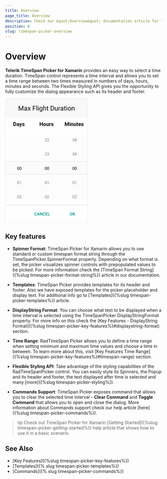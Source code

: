 ```yaml
---
title: Overview
page_title: Overview
description: Check our &quot;Overview&quot; documentation article for Telerik TimeSpan Picker for Xamarin control.
position: 0
slug: timespan-picker-overview
---
```


# Overview

**Telerik TimeSpan Picker for Xamarin** provides an easy way to select a time duration. TimeSpan control represents a time interval and allows you to set a time range between two times measured in numbers of days, hours, minutes and seconds. The Flexible Styling API gives you the opportunity to fully customize the dialog appearance such as its header and footer.

![TimeSpan Picker Overview](images/timespan_picker_overview.png)

## Key features

* **Spinner Format**: TimeSpan Picker for Xamarin allows you to use standard or custom timespan format string through the TimeSpanPicker.SpinnerFormat property. Depending on what format is set, the picker visualizes spinner controls with prepopulated values to be picked. For more information check the [TimeSpan Format String]({%slug timespan-picker-format-string%}) article in our documentation.

* **Templates**: TimeSpan Picker provides templates for its header and footer. Also we have exposed templates for the picker placeholder and display text. For additional info go to [Templates]({%slug timespan-picker-templates%}) article.

* **DisplayString Format**: You can choose what text to be displayed when a time interval is selected using the TimeSpanPicker DisplayStringFormat property. For more info on this check the [Key Features - DisplayString Format]({%slug timespan-picker-key-features%}#displaystring-format) section.

* **Time Range**: RadTimeSpan Picker allows you to define a time range when setting minimum and maximum time values and choose a time in between. To learn more about this, visit [Key Features Time Range]({%slug timespan-picker-key-features%}#timespan-range) section.

* **Flexible Styling API**: Take advantage of the styling capabilities of the RadTimeSpanPicker control. You can easily style its Spinners, the Popup and its header and footer, the text displayed after time is selected and many [more]({%slug timespan-picker-styling%}).

* **Commands Support**: TimeSpan Picker exposes command that allows you to clear the selected time interval - **Clear Command** and **Toggle Command** that allows you to open and close the dialog. More information about Commands support check our help article [here]({%slug timespan-picker-commands%}).

>tip Check out TimeSpan Picker for Xamarin [Getting Started]({%slug timespan-picker-getting-started%}) help article that shows how to use it in a basic scenario.

## See Also

- [Key Features]({%slug timespan-picker-key-features%})
- [Templates]({% slug timespan-picker-templates%})
- [Commands]({% slug timespan-picker-commands%})